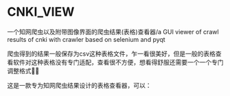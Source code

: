 # CNKI_VIEW
一个知网爬虫以及附带图像界面的爬虫结果(表格)查看器/a GUI viewer of crawl results of cnki with crawler based on selenium and pyqt  

爬虫得到的结果一般保存为csv这种表格文件，乍一看很美好，但是一般的表格查看软件对这种表格没有专门适配，查看很不方便，想看得舒服还需要一个一个专门调整格式🤦‍♂️ 

这是一款专为知网爬虫结果设计的表格查看器，可以：
